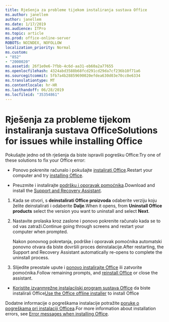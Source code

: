 ```yaml
---
title: Rješenja za probleme tijekom instaliranja sustava Office
ms.author: janellem
author: janellem
ms.date: 1/17/2019
ms.audience: ITPro
ms.topic: article
ms.prod: office-online-server
ROBOTS: NOINDEX, NOFOLLOW
localization_priority: Normal
ms.custom:
- "852"
- "2000020"
ms.assetid: 26f1e0e6-7fbb-4c6d-aa31-eb60a2a77655
ms.openlocfilehash: 4324abd3588b68fcd291cd29da7cf236b10f71a6
ms.sourcegitcommit: 5fb7a4b28859690020efdea630d03e70cc0e6334
ms.translationtype: MT
ms.contentlocale: hr-HR
ms.lasthandoff: 06/28/2019
ms.locfileid: "35354861"
---
```

# <a name="solutions-for-issues-while-installing-office"></a><span data-ttu-id="0212c-102">Rješenja za probleme tijekom instaliranja sustava Office</span><span class="sxs-lookup"><span data-stu-id="0212c-102">Solutions for issues while installing Office</span></span>

<span data-ttu-id="0212c-103">Pokušajte jedno od tih rješenja da biste ispravili pogrešku Office:</span><span class="sxs-lookup"><span data-stu-id="0212c-103">Try one of these solutions to fix your Office error:</span></span>
  
- <span data-ttu-id="0212c-104">Ponovo pokrenite računalo i pokušajte [instalirati Office](https://portal.office.com/OLS/MySoftware.aspx).</span><span class="sxs-lookup"><span data-stu-id="0212c-104">Restart your computer and try [installing Office](https://portal.office.com/OLS/MySoftware.aspx).</span></span>

- <span data-ttu-id="0212c-105">Preuzmite i instalirajte [podršku i oporavak pomoćnika](https://aka.ms/SARA-OfficeUninstall-Alchemy).</span><span class="sxs-lookup"><span data-stu-id="0212c-105">Download and install the [Support and Recovery Assistant](https://aka.ms/SARA-OfficeUninstall-Alchemy).</span></span>

1. <span data-ttu-id="0212c-106">Kada se otvori, s **deinstalirati Office proizvoda** odaberite verziju koju želite deinstalirati i odaberite **Dalje**.</span><span class="sxs-lookup"><span data-stu-id="0212c-106">When it opens, from **Uninstall Office products** select the version you want to uninstall and select **Next**.</span></span>

2. <span data-ttu-id="0212c-107">Nastavite prolaska kroz zaslone i ponovo pokrenite računalo kada se to od vas zatraži.</span><span class="sxs-lookup"><span data-stu-id="0212c-107">Continue going through screens and restart your computer when prompted.</span></span>

    <span data-ttu-id="0212c-108">Nakon ponovnog pokretanja, podrške i oporavak pomoćnika automatski ponovno otvara da biste dovršili proces deinstalacije.</span><span class="sxs-lookup"><span data-stu-id="0212c-108">After restarting, the Support and Recovery Assistant automatically re-opens to complete the uninstall process.</span></span>

3. <span data-ttu-id="0212c-109">Slijedite preostale upute i [ponovo instalirajte Office](https://portal.office.com/OLS/MySoftware.aspx) ili zatvorite pomoćnika.</span><span class="sxs-lookup"><span data-stu-id="0212c-109">Follow remaining prompts, and [reinstall Office](https://portal.office.com/OLS/MySoftware.aspx) or close the assistant.</span></span>

- <span data-ttu-id="0212c-110">[Koristite izvanmrežne instalacijski program sustava Office](https://support.office.com/article/f0a85fe7-118f-41cb-a791-d59cef96ad1c?wt.mc_id=Alchemy_ClientDIA) da biste instalirali Office</span><span class="sxs-lookup"><span data-stu-id="0212c-110">[Use the Office offline installer](https://support.office.com/article/f0a85fe7-118f-41cb-a791-d59cef96ad1c?wt.mc_id=Alchemy_ClientDIA) to install Office</span></span>

<span data-ttu-id="0212c-111">Dodatne informacije o pogreškama instalacije potražite [poruke o pogreškama pri instalaciji Officea](https://support.office.com/article/35ff2def-e0b2-4dac-9784-4cf212c1f6c2#BKMK_ErrorMessages).</span><span class="sxs-lookup"><span data-stu-id="0212c-111">For more information about installation errors, see [Error messages when installing Office](https://support.office.com/article/35ff2def-e0b2-4dac-9784-4cf212c1f6c2#BKMK_ErrorMessages).</span></span>
  